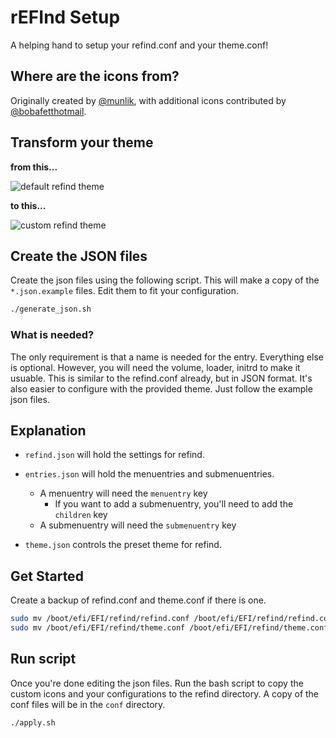 # rEFInd Setup

A helping hand to setup your refind.conf and your theme.conf!

## Where are the icons from?

Originally created by [@munlik](https://github.com/munlik/refind-theme-regular),
with additional icons contributed by
[@bobafetthotmail](https://github.com/bobafetthotmail/refind-theme-regular).

## Transform your theme

**from this...**

![default refind theme](./imgs/default_refind.png)

**to this...**

![custom refind theme](./imgs/custom_refind.png)

## Create the JSON files

Create the json files using the following script. This will make a copy of the
`*.json.example` files. Edit them to fit your configuration.

```bash
./generate_json.sh
```

### What is needed?

The only requirement is that a name is needed for the entry. Everything else is
optional. However, you will need the volume, loader, initrd to make it usuable.
This is similar to the refind.conf already, but in JSON format. It's also easier
to configure with the provided theme. Just follow the example json files.

## Explanation

- `refind.json` will hold the settings for refind.

- `entries.json` will hold the menuentries and submenuentries.

  - A menuentry will need the `menuentry` key
    - If you want to add a submenuentry, you'll need to add the `children` key
  - A submenuentry will need the `submenuentry` key

- `theme.json` controls the preset theme for refind.

## Get Started

Create a backup of refind.conf and theme.conf if there is one.

```bash
sudo mv /boot/efi/EFI/refind/refind.conf /boot/efi/EFI/refind/refind.conf.bak
sudo mv /boot/efi/EFI/refind/theme.conf /boot/efi/EFI/refind/theme.conf.bak
```

## Run script

Once you're done editing the json files. Run the bash script to copy the custom
icons and your configurations to the refind directory. A copy of the conf files
will be in the `conf` directory.

```bash
./apply.sh
```
